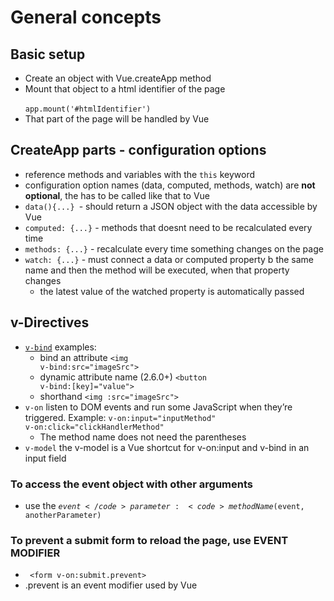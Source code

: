 # General concepts

## Basic setup

- Create an object with Vue.createApp method
- Mount that object to a html identifier of the page<br>
  <code> app.mount('#htmlIdentifier')</code>
- That part of the page will be handled by Vue

## CreateApp parts - configuration options

- reference methods and variables with the <code>this</code> keyword
- configuration option names (data, computed, methods, watch) are **not optional**, the has to be called like that to Vue
- <code>data(){...} </code>- should return a JSON object with the data accessible by Vue
- <code>computed: {...}</code> - methods that doesnt need to be recalculated every time
- <code>methods: {...}</code> - recalculate every time something changes on the page
- <code>watch: {...}</code> - must connect a data or computed property b the same name and then the method will be executed, when that property changes
	- the latest value of the watched property is automatically passed
	

## v-Directives

- <code>[v-bind](https://vuejs.org/v2/api/#v-bind)</code> examples:
  - bind an attribute <code>\<img v-bind:src="imageSrc"></code>
  - dynamic attribute name (2.6.0+) <code>\<button v-bind:[key]="value"></button></code>
  - shorthand <code>\<img :src="imageSrc"> </code>
- <code>v-on</code> listen to DOM events and run some JavaScript when they’re triggered. Example: <code>v-on:input="inputMethod" v-on:click="clickHandlerMethod"</code>
  - The method name does not need the parentheses
- <code>v-model</code> the v-model is a Vue shortcut for v-on:input and v-bind in an input field

### To access the event object with other arguments

- use the <code>$event</code> parameter: <code> methodName($event, anotherParameter)</code>

### To prevent a submit form to reload the page, use EVENT MODIFIER

- <code> \<form v-on:submit.prevent></code>
- .prevent is an event modifier used by Vue
